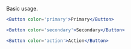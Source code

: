 Basic usage.

```jsx
<Button color='primary'>Primary</Button>
```

```jsx
<Button color='secondary'>Secondary</Button>
```

```jsx
<Button color='action'>Action</Button>
```



